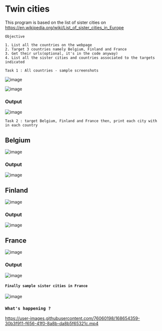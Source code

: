 # Twin cities

This program is based on the list of sister cities on https://en.wikipedia.org/wiki/List_of_sister_cities_in_Europe

```
Objective

1. List all the countries on the webpage
2. Target 3 countries namely Belgium, Finland and France
3. Get their urls(optional, it's in the code anyway)
4. List all the sister cities and countries associated to the targets indicated

```

`Task 1 : All countries - sample screenshots`

![image](https://user-images.githubusercontent.com/76060198/168650395-628dcf78-a34f-407e-b424-3fa33cdb0a75.png)

![image](https://user-images.githubusercontent.com/76060198/168650480-4abd7bfd-5047-4ec5-9f26-30b3a595513d.png)

### Output 

![image](https://user-images.githubusercontent.com/76060198/168650730-b4656fd1-5359-4a9a-8a6b-fcdc4dd1580a.png)

`Task 2 : target Belgium, Finland and France then, print each city with in each country`

## Belgium

![image](https://user-images.githubusercontent.com/76060198/168651157-372640d6-ad20-4a8e-87d1-552e96bce7e3.png)

### Output 

![image](https://user-images.githubusercontent.com/76060198/168651647-6d9d14f3-c4e3-419f-a066-9f0073d8f355.png)


## Finland

![image](https://user-images.githubusercontent.com/76060198/168651266-98a86407-9c38-410d-ae8b-b52a050cb495.png)

### Output 

![image](https://user-images.githubusercontent.com/76060198/168651769-76db5696-5d00-49c6-8ce3-f8f32ab2d882.png)


## France

![image](https://user-images.githubusercontent.com/76060198/168651364-60e42e4a-c885-47ee-9ba8-4b963dfdfa6c.png)

### Output 

![image](https://user-images.githubusercontent.com/76060198/168651864-77b1f64c-82f2-4712-b12f-10f2d644d86f.png)

#### `Finally sample sister cities in France`

![image](https://user-images.githubusercontent.com/76060198/168652312-1c49dd23-4466-412a-a8c0-fa65bd4354cc.png)

### `What's happening ?`

https://user-images.githubusercontent.com/76060198/168654359-30b3f911-f656-41f0-8a8b-da8b5f65321c.mp4







